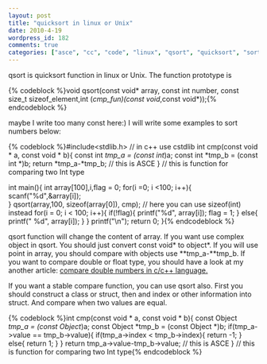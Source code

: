 ```yaml
---
layout: post
title: "quicksort in linux or Unix"
date: 2010-4-19
wordpress_id: 182
comments: true
categories: ["asce", "cc", "code", "linux", "qsort", "quicksort", "sort", "stable", "unix"]
---
```

<meta name="views" content="1142" />
<meta name="_edit_last" content="1" />
qsort is quicksort function in linux or Unix. The function prototype is


{% codeblock %}void qsort(const void* array, const int number, const size_t sizeof_element,int (*cmp_fun)(const void*,const void*));{% endcodeblock %}


maybe I write too many const here:) I will write some examples to sort numbers below:


{% codeblock %}#include&lt;stdlib.h&gt;
// in c++ use cstdlib
int cmp(const void * a, const void * b){
	const int *tmp_a = (const int*)a;
	const int *tmp_b = (const int *)b;
	return *tmp_a-*tmp_b; // this is ASCE
} // this is function for comparing two Int type

int main(){
	int array[100],i,flag = 0;
	for(i =0; i &lt;100; i++){
		scanf("%d",&amp;array[i]);	
	}
	qsort(array,100, sizeof(array[0]), cmp);
	// here you can use sizeof(int) instead
	for(i = 0; i &lt; 100; i++){
		if(!flag){
			printf("%d", array[i]);
			flag = 1;
		}
		else{
			printf(" %d", array[i]);
		}
	}
	printf("\n");
	return 0;
}{% endcodeblock %}


qsort function will change the content of array. If you want use complex object in qsort. You should just convert const void* to object*. If you will use point in array, you should compare with objects use **tmp_a-**tmp_b. If you want to compare double or float type, you should have a look at my another article: <a title="Permanent Link: compare double numbers in c/c++ language" rel="bookmark" href="../archives/172">compare  double numbers in c/c++ language.</a>

If you want a stable compare function, you can use qsort also. First you should construct a class or struct, then and index or other information into struct. And compare when two values are equal.


{% codeblock %}int cmp(const void * a, const void * b){
	const Object *tmp_a = (const Object*)a;
	const Object *tmp_b = (const Object *)b;
	if(tmp_a-&gt;value == tmp_b-&gt;value){
		if(tmp_a-&gt;index &lt; tmp_b-&gt;index){
			return -1;
		}
		else{
			return 1;
		}
	}
	return tmp_a-&gt;value-tmp_b-&gt;value; // this is ASCE
} // this is function for comparing two Int type{% endcodeblock %}
 
